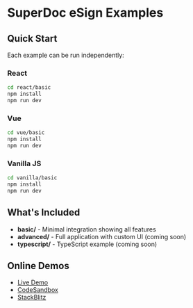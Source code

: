 # SuperDoc eSign Examples

## Quick Start

Each example can be run independently:

### React
```bash
cd react/basic
npm install
npm run dev
```

### Vue
```bash
cd vue/basic
npm install
npm run dev
```

### Vanilla JS
```bash
cd vanilla/basic
npm install
npm run dev
```

## What's Included

- **basic/** - Minimal integration showing all features
- **advanced/** - Full application with custom UI (coming soon)
- **typescript/** - TypeScript example (coming soon)

## Online Demos

- [Live Demo](https://esign.superdoc.dev)
- [CodeSandbox](https://codesandbox.io/s/superdoc-esign)
- [StackBlitz](https://stackblitz.com/edit/superdoc-esign)